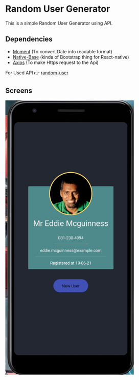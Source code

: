 # Random User Generator

This is a simple Random User Generator using API.

## Dependencies

- [Moment](https://www.npmjs.com/package/moment/v/1.1.0) (To convert Date into readable format)
- [Native-Base](https://nativebase.io/) (kinda of Bootstrap thing for React-native)
- [Axios]() (To make Https request to the Api)

For Used API 👉 [random-user](https://randomuser.me/)

## Screens

![](./assets/home-screen.png)
